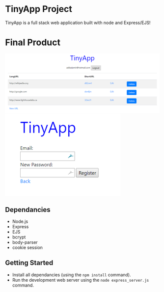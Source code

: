 # TinyApp Project

TinyApp is a full stack web application built with node and Express/EJS!

# Final Product

!["Screenshot of URLS page"](https://github.com/adibalamir/TinyApp/blob/master/docs/urls-page.png?raw=true)
!["Screenshot of register page"](https://github.com/adibalamir/TinyApp/blob/master/docs/register-page.png?raw=true)

## Dependancies

- Node.js
- Express
- EJS
- bcrypt
- body-parser
- cookie session

## Getting Started

- Install all dependancies (using the `npm install` command).
- Run the development web server using the `node express_server.js` command.
